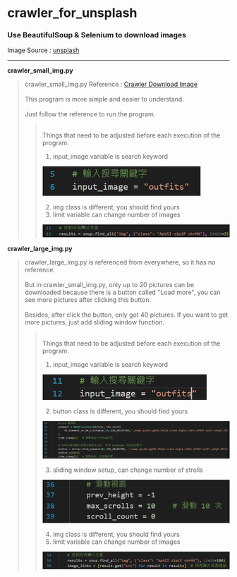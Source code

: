 # crawler_for_unsplash

### Use BeautifulSoup & Selenium to download images

Image Source : [unsplash](https://unsplash.com/)

---

**crawler_small_img.py**

>crawler_small_img.py Reference : [Crawler Download Image](https://github.com/mikeku1116/python-image-downloader)\
>\
>This program is more simple and easier to understand.\
>\
>Just follow the reference to run the program.
>>\
>>Things that need to be adjusted before each execution of the program.
>>
>>1. input_image variable is search keyword
>><img src="images_for_README/img1.png" />
>>
>>2. img class is different, you should find yours
>>3. limit variable can change number of images
>><img src="images_for_README/img2.png" />


**crawler_large_img.py**

>crawler_large_img.py is referenced from everywhere, so it has no reference.\
>\
>But in crawler_small_img.py, only up to 20 pictures can be downloaded because there is a button called "Load more", you can see more pictures after clicking this button.\
>\
>Besides, after click the button, only got 40 pictures. If you want to get more pictures, just add sliding window function.
>>\
>>Things that need to be adjusted before each execution of the program.
>>
>>1. input_image variable is search keyword
>><img src="images_for_README/img3.png" />
>>
>>2. button class is different, you should find yours
>><img src="images_for_README/img4.png" />
>>
>>3. sliding window setup, can change number of strolls
>><img src="images_for_README/img5.png" />
>>
>>4. img class is different, you should find yours
>>5. limit variable can change number of images
>><img src="images_for_README/img6.png" />

